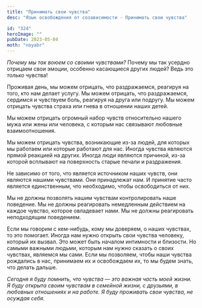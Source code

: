 ```yaml
---
title: "Принимать свои чувства"
desc: "Язык освобождения от созависимости - Принимать свои чувства"

id: "324"
heroImage: ""
pubDate: 2023-05-04
moth: "noyabr"
---
```


_Почему мы так воюем со своими чувствами?_ Почему мы так усердно отрицаем свои
эмоции, особенно касающиеся других людей? Ведь это _только_ чувства!

Проживая день, мы можем отрицать, что раздражаемся, реагируя на того, кто нам
делает услугу. Мы можем отрицать, что раздражаемся, сердимся и чувствуем боль,
реагируя на друга или подругу. Мы можем отрицать чувства страха или гнева в
отношении наших детей.

Мы можем отрицать огромный набор чувств относительно нашего мужа или жены или
человека, с которым нас связывают любовные взаимоотношения.

Мы можем отрицать чувства, возникающие из-за людей, для которых мы работаем
или которые работают для нас. Иногда чувства являются прямой реакцией на
других. Иногда люди являются причиной, из-за которой всплывают на поверхность
старые печали и раздражения.

Не зависимо от того, что является источником наших чувств, они являются нашими
чувствами. Они принадлежат нам. И принятие часто является единственным, что
необходимо, чтобы освободиться от них.

Мы не должны позволять нашим чувствам контролировать наше поведение. Мы не
должны реагировать немедленным действием на каждое чувство, которое овладевает
нами. Мы не должны реагировать неподходящим поведением.

Если мы говорим с кем-нибудь, кому мы доверяем, о наших чувствах, то это
помогает. Иногда нам нужно открыть свои чувства человеку, который их вызвал.
Это может быть началом интимности и близости. Но самыми важными людьми,
которым нам нужно сказать о своих чувствах, являемся мы сами. Если мы
позволяем, чтобы наши чувства рождались в нас, принимаем их и освобождаем их,
то мы будем знать, что делать дальше.

_Сегодня_ _я_ _буду_ _помнить,_ _что_ _чувства_ _—_ _это_ _важная_ _часть_
_моей_ _жизни._ _Я_ _буду_ _открыта_ _своим_ _чувствам_ _в_ _семейной_
_жизни,_ _с_ _друзьями,_ _в_ _любовных_ _отношениях_ _и_ _на_ _работе._ _Я_
_буду_ _проживать_ _свои_ _чувства,_ _не_ _осуждая_ _себя._
